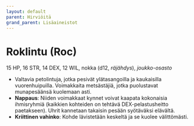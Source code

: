 ```yaml
---
layout: default
parent: Hirviöitä
grand_parent: Lisäaineistot
---
```


# Roklintu (Roc)

15 HP, 16 STR, 14 DEX, 12 WIL, nokka (d12, _räjähdys_), _joukko-osasto_

- Valtavia petolintuja, jotka pesivät ylätasangoilla ja kaukaisilla vuorenhuipuilla. Voimakkaita metsästäjiä, jotka puolustavat munapesäänsä kuolemaan asti.
- **Nappaus**: Niiden voimakkaat kynnet voivat kaapata kokonaisia ihmisryhmiä (kaikkien kohteiden on tehtävä DEX-pelastusheitto paetakseen). Uhrit kannetaan takaisin pesään syötäväksi elävältä.
- **Kriittinen vahinko**: Kohde lävistetään keskeltä ja se kuolee välittömästi.